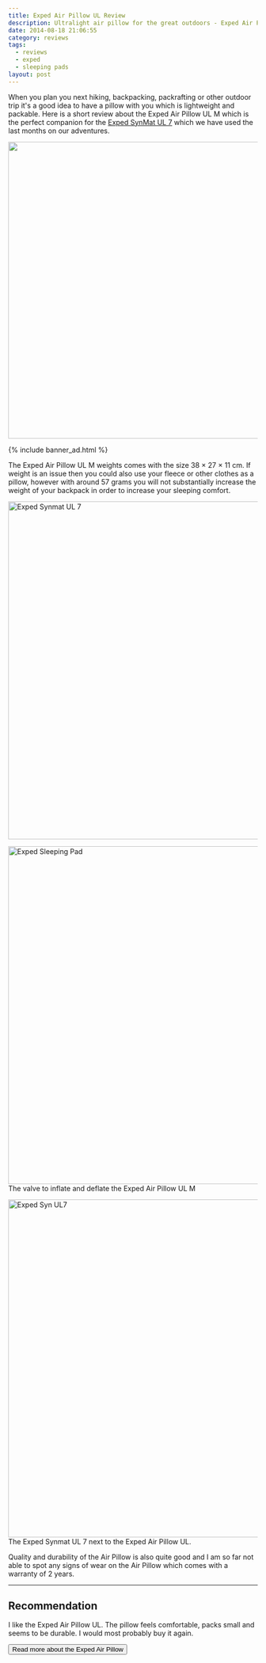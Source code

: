 ```yaml
---
title: Exped Air Pillow UL Review
description: Ultralight air pillow for the great outdoors - Exped Air Pillow UL Review
date: 2014-08-18 21:06:55
category: reviews
tags:
  - reviews
  - exped
  - sleeping pads
layout: post
---
```


When you plan you next hiking, backpacking, packrafting or other outdoor trip it's a good idea to have a pillow with you which is lightweight and packable. Here is a short review about the Exped Air Pillow UL M which is the perfect companion for the <a href="http://hikeventures.com/exped-synmat-ul-7/" target="_self">Exped SynMat UL 7</a> which we have used the last months on our adventures.

<a href="https://www.flickr.com/photos/90204224@N07/14925259216" title="Exped Airpillow"><img src="https://farm4.staticflickr.com/3894/14925259216_ff2d1deb5e_b.jpg" width="600"></a>

<!--more--> 

{% include banner_ad.html %}

The Exped Air Pillow UL M weights comes with the size 38 × 27 × 11 cm. If weight is an issue then you could also use your fleece or other clothes as a pillow, however with around 57 grams you will not substantially increase the weight of your backpack in order to increase your sleeping comfort.

<a href="https://www.flickr.com/photos/90204224@N07/14761636837" title="Exped Synmat UL 7"><img src="https://farm6.staticflickr.com/5568/14761636837_0ebf3870b8_b.jpg" width="1024" height="683" alt="Exped Synmat UL 7"></a>

<a href="https://www.flickr.com/photos/90204224@N07/8731238958" title="Exped Sleeping Pad"><img src="https://farm8.staticflickr.com/7447/8731238958_368a02cb61_b.jpg" width="1024" height="683" alt="Exped Sleeping Pad"></a>
The valve to inflate and deflate the Exped Air Pillow UL M

<a href="https://www.flickr.com/photos/90204224@N07/8731236714" title="Exped Syn UL7"><img src="https://farm8.staticflickr.com/7459/8731236714_8e68e09370_b.jpg" width="1024" height="683" alt="Exped Syn UL7"></a>The Exped Synmat UL 7 next to the Exped Air Pillow UL.

Quality and durability of the Air Pillow is also quite good and I am so far not able to spot any signs of wear on the Air Pillow which comes with a warranty of 2 years.

---

## Recommendation
I like the Exped Air Pillow UL. The pillow feels comfortable, packs small and seems to be durable. I would most probably buy it again.

<a href="http://www.backcountry.com/exped-air-pillow"><button type="button" class="btn btn-danger">Read more about the Exped Air Pillow</button></a>


<script type="text/javascript">
amzn_assoc_placement = "adunit0";
amzn_assoc_search_bar = "false";
amzn_assoc_tracking_id = "hikeve-20";
amzn_assoc_search_bar_position = "top";
amzn_assoc_ad_mode = "search";
amzn_assoc_ad_type = "smart";
amzn_assoc_marketplace = "amazon";
amzn_assoc_region = "US";
amzn_assoc_title = "Search Results for Pillows";
amzn_assoc_default_search_phrase = "camping pillow";
amzn_assoc_default_category = "All";
amzn_assoc_linkid = "cf25d0c30eb2b0393ddfeff776a87c25";
</script>
<script src="//z-na.amazon-adsystem.com/widgets/onejs?MarketPlace=US"></script>

